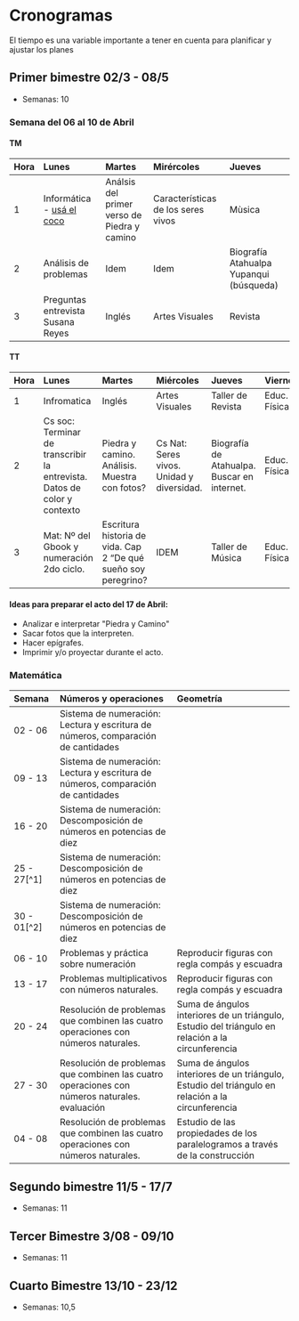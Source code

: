 # Cronogramas

El tiempo es una variable importante a tener en cuenta para planificar y ajustar los planes

## Primer bimestre 02/3 - 08/5
  - Semanas: 10

### Semana del 06 al 10 de Abril

#### TM
|Hora |Lunes|Martes|Mirércoles|Jueves|
|:----|:----|:-----|:---------|:-----|
|1    |Informática <br> - [usá el coco](http://sauce.pntic.mec.es/jdiego/numer/numeros.htm)|Análsis del primer verso de Piedra y camino|Características de los seres vivos |Mùsica|
|2    |Análisis de problemas|Idem|Idem| Biografía Atahualpa Yupanqui (búsqueda)|
|3    |Preguntas entrevista Susana Reyes|Inglés|Artes Visuales|Revista|

#### TT

|Hora|Lunes|Martes|Miércoles|Jueves|Viernes|
|:---|:----|:-----|:--------|:-----|:------|
|1   |Infromatica|Inglés|Artes Visuales|Taller de Revista|Educ. Física|
|2   |Cs soc: Terminar de transcribir la entrevista. Datos de color y contexto|Piedra y camino. Análisis. Muestra con fotos?|Cs Nat: Seres vivos. Unidad y diversidad.|Biografía de Atahualpa. Buscar en internet.|Educ. Física|
|3   |Mat: Nº del Gbook y numeración 2do ciclo.|Escritura historia de vida. Cap 2 “De qué sueño soy peregrino?|IDEM|Taller de Música|Educ. Física|

#### Ideas para preparar el acto del 17 de Abril:
- Analizar e interpretar "Piedra y Camino"
- Sacar fotos que la interpreten.
- Hacer epígrafes.
- Imprimir y/o proyectar durante el acto.



### Matemática

| Semana |Números y operaciones                                             |Geometría                                             |
|:-------|:-----------------------------------------------------------------|:-----------------------------------------------------|
|02 - 06 |Sistema de numeración: Lectura y escritura de números, comparación de cantidades| |
|09 - 13 |Sistema de numeración: Lectura y escritura de números, comparación de cantidades| |
|16 - 20 |Sistema de numeración: Descomposición de números en potencias de diez | |
|25 - 27[^1] |Sistema de numeración: Descomposición de números en potencias de diez||
|30 - 01[^2] |Sistema de numeración: Descomposición de números en potencias de diez ||
|06 - 10 |Problemas y práctica sobre numeración |Reproducir figuras con regla compás y escuadra|
|13 - 17 |Problemas multiplicativos con números naturales. |Reproducir figuras con regla compás y escuadra |
|20 - 24 |Resolución de problemas que combinen las cuatro operaciones con números naturales.|Suma de ángulos interiores de un triángulo, Estudio del triángulo en relación a la circunferencia|
|27 - 30 |Resolución de problemas que combinen las cuatro operaciones con números naturales. <br> evaluación|Suma de ángulos interiores de un triángulo, Estudio del triángulo en relación a la circunferencia|
|04 - 08 |Resolución de problemas que combinen las cuatro operaciones con números naturales.|Estudio de las propiedades de los paralelogramos a través de la construcción|

## Segundo bimestre 11/5 - 17/7
  - Semanas: 11

## Tercer Bimestre 3/08 - 09/10
  - Semanas: 11

## Cuarto Bimestre 13/10 - 23/12
  - Semanas: 10,5




